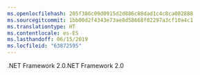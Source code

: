 ```yaml
---
ms.openlocfilehash: 205f386c09d0915d2d886c80dad1c4c8ca002888
ms.sourcegitcommit: 1bb00d2f4343e73ae8d58668f02297a3cf10a4c1
ms.translationtype: HT
ms.contentlocale: es-ES
ms.lasthandoff: 06/15/2019
ms.locfileid: "63872595"
---
```

<span data-ttu-id="0b8cc-101">.NET Framework 2.0</span><span class="sxs-lookup"><span data-stu-id="0b8cc-101">.NET Framework 2.0</span></span>